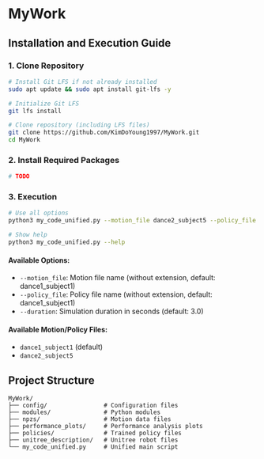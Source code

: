 # MyWork

## Installation and Execution Guide

### 1. Clone Repository

```bash
# Install Git LFS if not already installed
sudo apt update && sudo apt install git-lfs -y

# Initialize Git LFS
git lfs install

# Clone repository (including LFS files)
git clone https://github.com/KimDoYoung1997/MyWork.git
cd MyWork
```

### 2. Install Required Packages

```bash
# TODO

```

### 3. Execution

```bash
# Use all options
python3 my_code_unified.py --motion_file dance2_subject5 --policy_file dance2_subject5 --duration 5.0

# Show help
python3 my_code_unified.py --help
```

#### Available Options:
- `--motion_file`: Motion file name (without extension, default: dance1_subject1)
- `--policy_file`: Policy file name (without extension, default: dance1_subject1)  
- `--duration`: Simulation duration in seconds (default: 3.0)

#### Available Motion/Policy Files:
- `dance1_subject1` (default)
- `dance2_subject5`


## Project Structure

```
MyWork/
├── config/                # Configuration files
├── modules/               # Python modules
├── npzs/                  # Motion data files
├── performance_plots/     # Performance analysis plots
├── policies/              # Trained policy files
├── unitree_description/   # Unitree robot files
└── my_code_unified.py     # Unified main script
```
